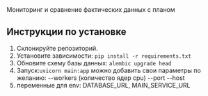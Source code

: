 ##
Мониторинг и сравнение фактических данных с планом

## Инструкции по установке
1. Склонируйте репозиторий.
2. Установите зависимости: `pip install -r requirements.txt`
3. Обновите схему базы данных: `alembic upgrade head`
4. Запуск:`uvicorn main:app` можно добавить свои параметры по желанию: --workers (количество ядер cpu) --port --host
5. переменные для env: DATABASE_URL, MAIN_SERVICE_URL
